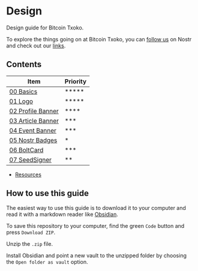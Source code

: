 # Design
Design guide for Bitcoin Txoko. 

To explore the things going on at Bitcoin Txoko, you can [follow us](https://snort.social/nprofile1qqs9n8m87l0hd9xxqwndqcmwzh4uvyxmwlw0637kuhg98pkcy8ana2gpz4mhxue69uhhyetvv9ujuerpd46hxtnfduhsz9mhwden5te0wfjkccte9ehx7um5wghxyctwvshszrnhwden5te0dehhxtnvdakz7lvvlup) on Nostr and check out our [links](https://nostree.me/txoko@bitcointxoko.com/). 

## Contents  
|Item|Priority|
|--|--|
|[00 Basics](./00-basics.md)  |*****|
|[01 Logo](./01-logo.md)  |*****|
|[02 Profile Banner](./02-pbanner.md)|****|
|[03 Article Banner](./03-abanner.md) |***|
|[04 Event Banner](./04-ebanner.md) |***|
|[05 Nostr Badges](./05-badges.md)  |*|
|[06 BoltCard](./07-boltcard.md)  |***|
|[07 SeedSigner](./07-seedsigner.md)  |**|

- [Resources](/resources.md)  

## How to use this guide
The easiest way to use this guide is to download it to your computer and read it with a markdown reader like [Obsidian](https://obsidian.md/). 

To save this repository to your computer, find the green `Code` button and press `Download ZIP`. 

Unzip the `.zip` file. 

Install Obsidian and point a new vault to the unzipped folder by choosing the `Open folder as vault` option. 
